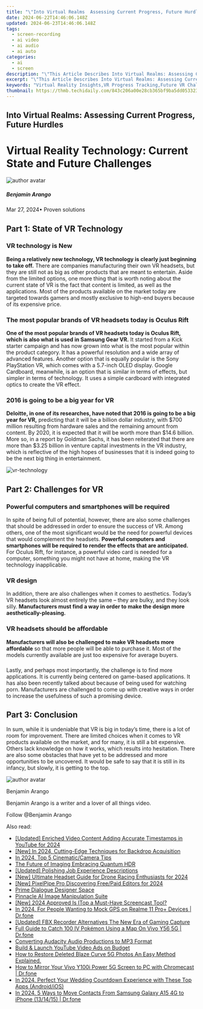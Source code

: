 ```yaml
---
title: "\"Into Virtual Realms  Assessing Current Progress, Future Hurdles for 2024\""
date: 2024-06-22T14:46:06.148Z
updated: 2024-06-23T14:46:06.148Z
tags: 
  - screen-recording
  - ai video
  - ai audio
  - ai auto
categories: 
  - ai
  - screen
description: "\"This Article Describes Into Virtual Realms: Assessing Current Progress, Future Hurdles for 2024\""
excerpt: "\"This Article Describes Into Virtual Realms: Assessing Current Progress, Future Hurdles for 2024\""
keywords: "Virtual Reality Insights,VR Progress Tracking,Future VR Challenges,Rise of VR Technology,Virtual Realms Update,Overcoming VR Barriers,VR Development Milestones"
thumbnail: https://thmb.techidaily.com/843c206a00e28cb365bf9ba5dd05332331c8b283e7e323acfc8d381ef1640599.jpg
---
```


## Into Virtual Realms: Assessing Current Progress, Future Hurdles

# Virtual Reality Technology: Current State and Future Challenges

![author avatar](https://images.wondershare.com/filmora/article-images/benjamin-arango-author.jpg)

##### Benjamin Arango

 Mar 27, 2024• Proven solutions

## Part 1: State of VR Technology

### VR technology is New

**Being a relatively new technology, VR technology is clearly just beginning to take off.** There are companies manufacturing their own VR headsets, but they are still not as big as other products that are meant to entertain. Aside from the limited options, one more thing that is worth noting about the current state of VR is the fact that content is limited, as well as the applications. Most of the products available on the market today are targeted towards gamers and mostly exclusive to high-end buyers because of its expensive price.

### The most popular brands of VR headsets today is Oculus Rift

**One of the most popular brands of VR headsets today is Oculus Rift, which is also what is used in Samsung Gear VR.** It started from a Kick starter campaign and has now grown into what is the most popular within the product category. It has a powerful resolution and a wide array of advanced features. Another option that is equally popular is the Sony PlayStation VR, which comes with a 5.7-inch OLED display. Google Cardboard, meanwhile, is an option that is similar in terms of effects, but simpler in terms of technology. It uses a simple cardboard with integrated optics to create the VR effect.

### 2016 is going to be a big year for VR

**Deloitte, in one of its researches, have noted that 2016 is going to be a big year for VR,** predicting that it will be a billion dollar industry, with $700 million resulting from hardware sales and the remaining amount from content. By 2020, it is expected that it will be worth more than $14.6 billion. More so, in a report by Goldman Sachs, it has been reiterated that there are more than $3.25 billion in venture capital investments in the VR industry, which is reflective of the high hopes of businesses that it is indeed going to be the next big thing in entertainment.

![vr-technology](https://images.wondershare.com/filmora/resource/vr-technology.jpg)

## Part 2: Challenges for VR

### Powerful computers and smartphones will be required

 In spite of being full of potential, however, there are also some challenges that should be addressed in order to ensure the success of VR. Among others, one of the most significant would be the need for powerful devices that would complement the headsets. **Powerful computers and smartphones will be required to render the effects that are anticipated.** For Oculus Rift, for instance, a powerful video card is needed for a computer, something you might not have at home, making the VR technology inapplicable.

### VR design

 In addition, there are also challenges when it comes to aesthetics. Today’s VR headsets look almost entirely the same – they are bulky, and they look silly. **Manufacturers must find a way in order to make the design more aesthetically-pleasing.**

### VR headsets should be affordable

**Manufacturers will also be challenged to make VR headsets more affordable** so that more people will be able to purchase it. Most of the models currently available are just too expensive for average buyers.

###

 Lastly, and perhaps most importantly, the challenge is to find more applications. It is currently being centered on game-based applications. It has also been recently talked about because of being used for watching porn. Manufacturers are challenged to come up with creative ways in order to increase the usefulness of such a promising device.

## Part 3: Conclusion

 In sum, while it is undeniable that VR is big in today’s time, there is a lot of room for improvement. There are limited choices when it comes to VR products available on the market, and for many, it is still a bit expensive. Others lack knowledge on how it works, which results into hesitation. There are also some obstacles that have yet to be addressed and more opportunities to be uncovered. It would be safe to say that it is still in its infancy, but slowly, it is getting to the top.

![author avatar](https://images.wondershare.com/filmora/article-images/benjamin-arango-author.jpg)

Benjamin Arango

Benjamin Arango is a writer and a lover of all things video.

Follow @Benjamin Arango


<ins class="adsbygoogle"
     style="display:block"
     data-ad-format="autorelaxed"
     data-ad-client="ca-pub-7571918770474297"
     data-ad-slot="1223367746"></ins>



<ins class="adsbygoogle"
     style="display:block"
     data-ad-client="ca-pub-7571918770474297"
     data-ad-slot="8358498916"
     data-ad-format="auto"
     data-full-width-responsive="true"></ins>


<span class="atpl-alsoreadstyle">Also read:</span>
<div><ul>
<li><a href="https://fox-glue.techidaily.com/updated-enriched-video-content-adding-accurate-timestamps-in-youtube-for-2024/"><u>[Updated] Enriched Video Content  Adding Accurate Timestamps in YouTube for 2024</u></a></li>
<li><a href="https://fox-glue.techidaily.com/new-in-2024-cutting-edge-techniques-for-backdrop-acquisition/"><u>[New] In 2024, Cutting-Edge Techniques for Backdrop Acquisition</u></a></li>
<li><a href="https://fox-glue.techidaily.com/in-2024-top-5-cinematiccamera-tips/"><u>In 2024, Top 5 Cinematic/Camera Tips</u></a></li>
<li><a href="https://fox-glue.techidaily.com/the-future-of-imaging-embracing-quantum-hdr/"><u>The Future of Imaging  Embracing Quantum HDR</u></a></li>
<li><a href="https://fox-glue.techidaily.com/updated-polishing-job-experience-descriptions/"><u>[Updated] Polishing Job Experience Descriptions</u></a></li>
<li><a href="https://fox-glue.techidaily.com/new-ultimate-headset-guide-for-drone-racing-enthusiasts-for-2024/"><u>[New] Ultimate Headset Guide for Drone Racing Enthusiasts for 2024</u></a></li>
<li><a href="https://fox-glue.techidaily.com/new-pixelpipe-pro-discovering-freepaid-editors-for-2024/"><u>[New] PixelPipe Pro  Discovering Free/Paid Editors for 2024</u></a></li>
<li><a href="https://fox-glue.techidaily.com/prime-dialogue-designer-space/"><u>Prime Dialogue Designer Space</u></a></li>
<li><a href="https://fox-glue.techidaily.com/pinnacle-ai-image-manipulation-suite/"><u>Pinnacle AI Image Manipulation Suite</u></a></li>
<li><a href="https://screen-mirroring-recording.techidaily.com/new-2024-approved-is-itop-a-must-have-screencast-tool/"><u>[New] 2024 Approved  Is ITop a Must-Have Screencast Tool?</u></a></li>
<li><a href="https://android-location.techidaily.com/in-2024-for-people-wanting-to-mock-gps-on-realme-11-proplus-devices-drfone-by-drfone-virtual/"><u>In 2024, For People Wanting to Mock GPS on Realme 11 Pro+ Devices | Dr.fone</u></a></li>
<li><a href="https://remote-screen-capture.techidaily.com/updated-fbx-recorder-alternatives-the-new-era-of-gaming-capture/"><u>[Updated] FBX Recorder Alternatives  The New Era of Gaming Capture</u></a></li>
<li><a href="https://change-location.techidaily.com/full-guide-to-catch-100-iv-pokemon-using-a-map-on-vivo-y56-5g-drfone-by-drfone-virtual-android/"><u>Full Guide to Catch 100 IV Pokémon Using a Map On Vivo Y56 5G | Dr.fone</u></a></li>
<li><a href="https://sound-tweaking.techidaily.com/converting-audacity-audio-productions-to-mp3-format/"><u>Converting Audacity Audio Productions to MP3 Format</u></a></li>
<li><a href="https://youtube-webster.techidaily.com/-and-launch-youtube-video-ads-on-budget/"><u>Build & Launch YouTube Video Ads on Budget</u></a></li>
<li><a href="https://blog-min.techidaily.com/how-to-restore-deleted-blaze-curve-5g-photos-an-easy-method-explained-by-fonelab-android-recover-photos/"><u>How to Restore Deleted Blaze Curve 5G Photos  An Easy Method Explained.</u></a></li>
<li><a href="https://screen-mirror.techidaily.com/how-to-mirror-your-vivo-y100i-power-5g-screen-to-pc-with-chromecast-drfone-by-drfone-android/"><u>How to Mirror Your Vivo Y100i Power 5G Screen to PC with Chromecast | Dr.fone</u></a></li>
<li><a href="https://extra-skills.techidaily.com/in-2024-perfect-your-wedding-countdown-experience-with-these-top-apps-androidios/"><u>In 2024, Perfect Your Wedding Countdown Experience with These Top Apps (Android/iOS)</u></a></li>
<li><a href="https://android-transfer.techidaily.com/in-2024-5-ways-to-move-contacts-from-samsung-galaxy-a15-4g-to-iphone-131415-drfone-by-drfone-transfer-from-android-transfer-from-android/"><u>In 2024, 5 Ways to Move Contacts From Samsung Galaxy A15 4G to iPhone (13/14/15) | Dr.fone</u></a></li>
</ul></div>
